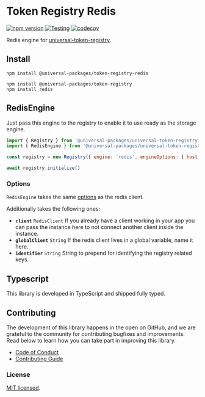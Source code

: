 # Token Registry Redis

[![npm version](https://badge.fury.io/js/@universal-packages%2Ftoken-registry-redis.svg)](https://www.npmjs.com/package/@universal-packages/token-registry-redis)
[![Testing](https://github.com/universal-packages/universal-token-registry-redis/actions/workflows/testing.yml/badge.svg)](https://github.com/universal-packages/universal-token-registry-redis/actions/workflows/testing.yml)
[![codecov](https://codecov.io/gh/universal-packages/universal-token-registry-redis/branch/main/graph/badge.svg?token=CXPJSN8IGL)](https://codecov.io/gh/universal-packages/universal-token-registry-redis)

Redis engine for [universal-token-registry](https://github.com/universal-packages/universal-token-registry).

## Install

```shell
npm install @universal-packages/token-registry-redis

npm install @universal-packages/token-registry
npm install redis
```

## RedisEngine

Just pass this engine to the registry to enable it to use ready as the storage engine.

```js
import { Registry } from '@universal-packages/universal-token-registry'
import { RedisEngine } from '@universal-packages/universal-token-registry-redis'

const registry = new Registry({ engine: 'redis', engineOptions: { host: 'localhost' } })

await registry.initialize()
```

### Options

`RedisEngine` takes the same [options](https://github.com/redis/node-redis/blob/master/docs/client-configuration.md) as the redis client.

Additionally takes the following ones:

- **`client`** `RedisClient`
  If you already have a client working in your app you can pass the instance here to not connect another client inside the instance.
- **`globalClient`** `String`
  If the redis client lives in a global variable, name it here.
- **`identifier`** `String`
  String to prepend for identifying the registry related keys.

## Typescript

This library is developed in TypeScript and shipped fully typed.

## Contributing

The development of this library happens in the open on GitHub, and we are grateful to the community for contributing bugfixes and improvements. Read below to learn how you can take part in improving this library.

- [Code of Conduct](./CODE_OF_CONDUCT.md)
- [Contributing Guide](./CONTRIBUTING.md)

### License

[MIT licensed](./LICENSE).
